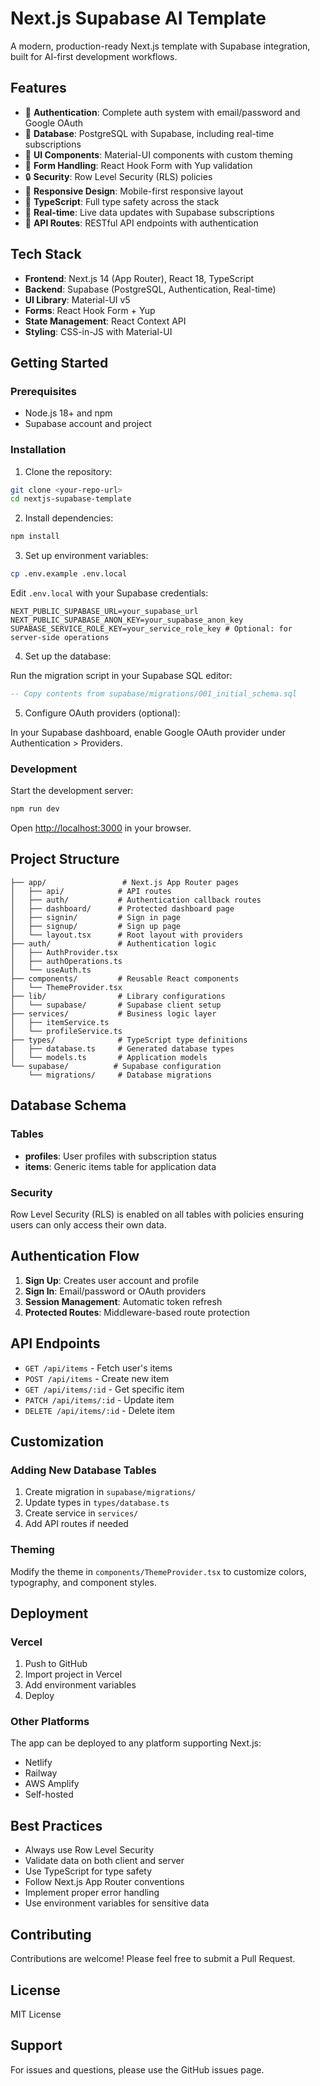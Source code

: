 # Next.js Supabase AI Template

A modern, production-ready Next.js template with Supabase integration, built for AI-first development workflows.

## Features

- 🔐 **Authentication**: Complete auth system with email/password and Google OAuth
- 💾 **Database**: PostgreSQL with Supabase, including real-time subscriptions
- 🎨 **UI Components**: Material-UI components with custom theming
- 📝 **Form Handling**: React Hook Form with Yup validation
- 🔒 **Security**: Row Level Security (RLS) policies
- 📱 **Responsive Design**: Mobile-first responsive layout
- 🚀 **TypeScript**: Full type safety across the stack
- 🔄 **Real-time**: Live data updates with Supabase subscriptions
- 🎯 **API Routes**: RESTful API endpoints with authentication

## Tech Stack

- **Frontend**: Next.js 14 (App Router), React 18, TypeScript
- **Backend**: Supabase (PostgreSQL, Authentication, Real-time)
- **UI Library**: Material-UI v5
- **Forms**: React Hook Form + Yup
- **State Management**: React Context API
- **Styling**: CSS-in-JS with Material-UI

## Getting Started

### Prerequisites

- Node.js 18+ and npm
- Supabase account and project

### Installation

1. Clone the repository:
```bash
git clone <your-repo-url>
cd nextjs-supabase-template
```

2. Install dependencies:
```bash
npm install
```

3. Set up environment variables:
```bash
cp .env.example .env.local
```

Edit `.env.local` with your Supabase credentials:
```env
NEXT_PUBLIC_SUPABASE_URL=your_supabase_url
NEXT_PUBLIC_SUPABASE_ANON_KEY=your_supabase_anon_key
SUPABASE_SERVICE_ROLE_KEY=your_service_role_key # Optional: for server-side operations
```

4. Set up the database:

Run the migration script in your Supabase SQL editor:
```sql
-- Copy contents from supabase/migrations/001_initial_schema.sql
```

5. Configure OAuth providers (optional):

In your Supabase dashboard, enable Google OAuth provider under Authentication > Providers.

### Development

Start the development server:
```bash
npm run dev
```

Open [http://localhost:3000](http://localhost:3000) in your browser.

## Project Structure

```
├── app/                 # Next.js App Router pages
│   ├── api/            # API routes
│   ├── auth/           # Authentication callback routes
│   ├── dashboard/      # Protected dashboard page
│   ├── signin/         # Sign in page
│   ├── signup/         # Sign up page
│   └── layout.tsx      # Root layout with providers
├── auth/               # Authentication logic
│   ├── AuthProvider.tsx
│   ├── authOperations.ts
│   └── useAuth.ts
├── components/         # Reusable React components
│   └── ThemeProvider.tsx
├── lib/                # Library configurations
│   └── supabase/       # Supabase client setup
├── services/           # Business logic layer
│   ├── itemService.ts
│   └── profileService.ts
├── types/              # TypeScript type definitions
│   ├── database.ts     # Generated database types
│   └── models.ts       # Application models
└── supabase/          # Supabase configuration
    └── migrations/     # Database migrations
```

## Database Schema

### Tables

- **profiles**: User profiles with subscription status
- **items**: Generic items table for application data

### Security

Row Level Security (RLS) is enabled on all tables with policies ensuring users can only access their own data.

## Authentication Flow

1. **Sign Up**: Creates user account and profile
2. **Sign In**: Email/password or OAuth providers
3. **Session Management**: Automatic token refresh
4. **Protected Routes**: Middleware-based route protection

## API Endpoints

- `GET /api/items` - Fetch user's items
- `POST /api/items` - Create new item
- `GET /api/items/:id` - Get specific item
- `PATCH /api/items/:id` - Update item
- `DELETE /api/items/:id` - Delete item

## Customization

### Adding New Database Tables

1. Create migration in `supabase/migrations/`
2. Update types in `types/database.ts`
3. Create service in `services/`
4. Add API routes if needed

### Theming

Modify the theme in `components/ThemeProvider.tsx` to customize colors, typography, and component styles.

## Deployment

### Vercel

1. Push to GitHub
2. Import project in Vercel
3. Add environment variables
4. Deploy

### Other Platforms

The app can be deployed to any platform supporting Next.js:
- Netlify
- Railway
- AWS Amplify
- Self-hosted

## Best Practices

- Always use Row Level Security
- Validate data on both client and server
- Use TypeScript for type safety
- Follow Next.js App Router conventions
- Implement proper error handling
- Use environment variables for sensitive data

## Contributing

Contributions are welcome! Please feel free to submit a Pull Request.

## License

MIT License

## Support

For issues and questions, please use the GitHub issues page.